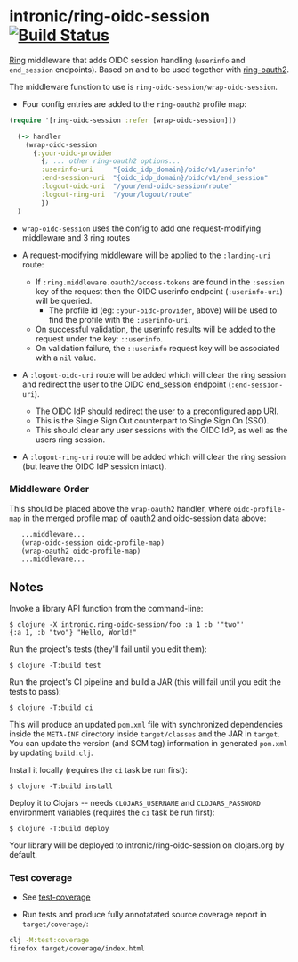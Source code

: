 # intronic/ring-oidc-session [![Build Status](https://github.com/intronic/ring-oidc-session/actions/workflows/test.yml/badge.svg)](https://github.com/intronic/ring-oidc-session/actions/workflows/test.yml)

[Ring][] middleware that adds OIDC session handling (`userinfo` and `end_session` endpoints).
Based on and to be used together with  [ring-oauth2][].

The middleware function to use is `ring-oidc-session/wrap-oidc-session`.

* Four config entries are added to the `ring-oauth2` profile map:

```clojure
(require '[ring-oidc-session :refer [wrap-oidc-session]])

  (-> handler
    (wrap-oidc-session
      {:your-oidc-provider
        {; ... other ring-oauth2 options...
        :userinfo-uri     "{oidc_idp_domain}/oidc/v1/userinfo"
        :end-session-uri  "{oidc_idp_domain}/oidc/v1/end_session"
        :logout-oidc-uri  "/your/end-oidc-session/route"
        :logout-ring-uri  "/your/logout/route"
        })
  )
```

* `wrap-oidc-session` uses the config to add one request-modifying middleware and 3 ring routes

* A request-modifying middleware will be applied to the `:landing-uri` route:
  * If `:ring.middleware.oauth2/access-tokens` are found in the `:session` key of the request then the OIDC userinfo endpoint (`:userinfo-uri`) will be queried.
    * The profile id (eg: `:your-oidc-provider`, above) will be used to find the profile with the `:userinfo-uri`.
  * On successful validation, the userinfo results will be added to the request under the key: `::userinfo`.
  * On validation failure, the `::userinfo` request key will be associated with a `nil` value.

* A `:logout-oidc-uri` route will be added which will clear the ring session and redirect the user to the OIDC end_session endpoint (`:end-session-uri`).
  * The OIDC IdP should redirect the user to a preconfigured app URI.
  * This is the Single Sign Out counterpart to Single Sign On (SSO).
  * This should clear any user sessions with the OIDC IdP, as well as the users ring session.

* A `:logout-ring-uri` route will be added which will clear the ring session (but leave the OIDC IdP session intact).


[ring]: https://github.com/ring-clojure/ring
[oauth 2.0]: https://oauth.net/2/
[ring-oauth2]: https://github.com/weavejester/ring-oauth2

### Middleware Order

This should be placed above the `wrap-oauth2` handler, where `oidc-profile-map` in the merged profile map of oauth2 and oidc-session data above:

```clojure
   ...middleware...
   (wrap-oidc-session oidc-profile-map)
   (wrap-oauth2 oidc-profile-map)
   ...middleware...
```


## Notes

Invoke a library API function from the command-line:

    $ clojure -X intronic.ring-oidc-session/foo :a 1 :b '"two"'
    {:a 1, :b "two"} "Hello, World!"

Run the project's tests (they'll fail until you edit them):

    $ clojure -T:build test

Run the project's CI pipeline and build a JAR (this will fail until you edit the tests to pass):

    $ clojure -T:build ci

This will produce an updated `pom.xml` file with synchronized dependencies inside the `META-INF`
directory inside `target/classes` and the JAR in `target`. You can update the version (and SCM tag)
information in generated `pom.xml` by updating `build.clj`.

Install it locally (requires the `ci` task be run first):

    $ clojure -T:build install

Deploy it to Clojars -- needs `CLOJARS_USERNAME` and `CLOJARS_PASSWORD` environment
variables (requires the `ci` task be run first):

    $ clojure -T:build deploy

Your library will be deployed to intronic/ring-oidc-session on clojars.org by default.

### Test coverage

* See [test-coverage][]

* Run tests and produce fully annotatated source coverage report in `target/coverage/`:

```bash
clj -M:test:coverage
firefox target/coverage/index.html
```

[test-coverage]: https://github.com/cloverage/cloverage
